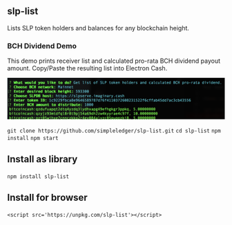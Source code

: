 ## slp-list

Lists SLP token holders and balances for any blockchain height.

### BCH Dividend Demo

This demo prints receiver list and calculated pro-rata BCH dividend payout amount. Copy/Paste the resulting list into Electron Cash.

![demo image](./demo.png)

`git clone https://github.com/simpleledger/slp-list.git`
`cd slp-list`
`npm install`
`npm start`

## Install as library

`npm install slp-list`

## Install for browser

```<script src='https://unpkg.com/slp-list'></script>```
